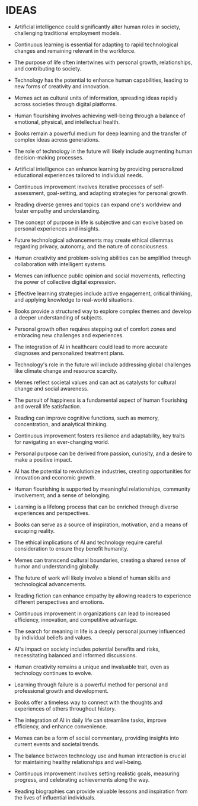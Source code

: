 # IDEAS

- Artificial intelligence could significantly alter human roles in society, challenging traditional employment models.

- Continuous learning is essential for adapting to rapid technological changes and remaining relevant in the workforce.

- The purpose of life often intertwines with personal growth, relationships, and contributing to society.

- Technology has the potential to enhance human capabilities, leading to new forms of creativity and innovation.

- Memes act as cultural units of information, spreading ideas rapidly across societies through digital platforms.

- Human flourishing involves achieving well-being through a balance of emotional, physical, and intellectual health.

- Books remain a powerful medium for deep learning and the transfer of complex ideas across generations.

- The role of technology in the future will likely include augmenting human decision-making processes.

- Artificial intelligence can enhance learning by providing personalized educational experiences tailored to individual needs.

- Continuous improvement involves iterative processes of self-assessment, goal-setting, and adapting strategies for personal growth.

- Reading diverse genres and topics can expand one's worldview and foster empathy and understanding.

- The concept of purpose in life is subjective and can evolve based on personal experiences and insights.

- Future technological advancements may create ethical dilemmas regarding privacy, autonomy, and the nature of consciousness.

- Human creativity and problem-solving abilities can be amplified through collaboration with intelligent systems.

- Memes can influence public opinion and social movements, reflecting the power of collective digital expression.

- Effective learning strategies include active engagement, critical thinking, and applying knowledge to real-world situations.

- Books provide a structured way to explore complex themes and develop a deeper understanding of subjects.

- Personal growth often requires stepping out of comfort zones and embracing new challenges and experiences.

- The integration of AI in healthcare could lead to more accurate diagnoses and personalized treatment plans.

- Technology's role in the future will include addressing global challenges like climate change and resource scarcity.

- Memes reflect societal values and can act as catalysts for cultural change and social awareness.

- The pursuit of happiness is a fundamental aspect of human flourishing and overall life satisfaction.

- Reading can improve cognitive functions, such as memory, concentration, and analytical thinking.

- Continuous improvement fosters resilience and adaptability, key traits for navigating an ever-changing world.

- Personal purpose can be derived from passion, curiosity, and a desire to make a positive impact.

- AI has the potential to revolutionize industries, creating opportunities for innovation and economic growth.

- Human flourishing is supported by meaningful relationships, community involvement, and a sense of belonging.

- Learning is a lifelong process that can be enriched through diverse experiences and perspectives.

- Books can serve as a source of inspiration, motivation, and a means of escaping reality.

- The ethical implications of AI and technology require careful consideration to ensure they benefit humanity.

- Memes can transcend cultural boundaries, creating a shared sense of humor and understanding globally.

- The future of work will likely involve a blend of human skills and technological advancements.

- Reading fiction can enhance empathy by allowing readers to experience different perspectives and emotions.

- Continuous improvement in organizations can lead to increased efficiency, innovation, and competitive advantage.

- The search for meaning in life is a deeply personal journey influenced by individual beliefs and values.

- AI's impact on society includes potential benefits and risks, necessitating balanced and informed discussions.

- Human creativity remains a unique and invaluable trait, even as technology continues to evolve.

- Learning through failure is a powerful method for personal and professional growth and development.

- Books offer a timeless way to connect with the thoughts and experiences of others throughout history.

- The integration of AI in daily life can streamline tasks, improve efficiency, and enhance convenience.

- Memes can be a form of social commentary, providing insights into current events and societal trends.

- The balance between technology use and human interaction is crucial for maintaining healthy relationships and well-being.

- Continuous improvement involves setting realistic goals, measuring progress, and celebrating achievements along the way.

- Reading biographies can provide valuable lessons and inspiration from the lives of influential individuals.
